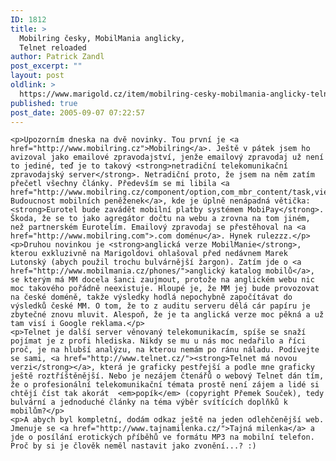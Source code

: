 ```yaml
---
ID: 1812
title: >
  Mobilring česky, MobilMania anglicky,
  Telnet reloaded
author: Patrick Zandl
post_excerpt: ""
layout: post
oldlink: >
  https://www.marigold.cz/item/mobilring-cesky-mobilmania-anglicky-telnet-reloaded
published: true
post_date: 2005-09-07 07:22:57
---
```

	<p>Upozorním dneska na dvě novinky. Tou první je <a href="http://www.mobilring.cz">Mobilring</a>. Ještě v pátek jsem ho avizoval jako emailové zpravodajství, jenže emailový zpravodaj už není to jediné, teď je to takový <strong>netradiční telekomunikační zpravodajský server</strong>. Netradiční proto, že jsem na něm zatím přečetl všechny články. Především se mi libila <a href="http://www.mobilring.cz/component/option,com_mbr_content/task,view/id,18/category,operatori/">Analýza: Budoucnost mobilních peněženek</a>, kde je úplně nenápadná větička: <strong>Eurotel bude zavádět mobilní platby systémem MobiPay</strong>. Škoda, že se to jako agregátor dočtu na webu a zrovna na tom jiném,  než partnerském Eurotelím. Emailový zpravodaj se přestěhoval na <a href="http://www.mobilring.com">.com doménu</a>. Hynek rulezzz.</p>
	<p>Druhou novinkou je <strong>anglická verze MobilManie</strong>, kterou exkluzivně na Marigoldovi ohlašoval před nedávnem Marek Lutonský (abych použil trochu bulvárnější žargon). Zatím jde o <a href="http://www.mobilmania.cz/phones/">anglický katalog mobilů</a>, se kterým má MM docela šanci zaujmout, protože na anglickém webu nic moc takového pořádně neexistuje. Hloupé je, že MM jej bude provozovat na české doméně, takže výsledky hodlá nepochybně započítávat do výsledků české MM. O tom, že to z auditu serveru dělá cár papíru je zbytečné znovu mluvit. Alespoň, že je ta anglická verze moc pěkná a už tam visí i Google reklama.</p>
	<p>Telnet je další server věnovaný telekomunikacím, spíše se snaží pojímat je z profi hlediska. Nikdy se mu u nás moc nedařilo a říci proč, je na hlubší analýzu, na kterou nemám po ránu náladu. Podívejte se sami, <a href="http://www.telnet.cz/"><strong>Telnet má novou verzi</strong></a>, která je graficky pestřejší a podle mne graficky ještě roztříštěnější. Nebo je nezájem čtenářů o webový Telnet dán tím, že o profesionální telekomunikační témata prostě není zájem a lidé si chtějí číst tak akorát  <em>popík</em> (copyright Přemek Souček), tedy bulvární a jednoduché články na téma výběr svítících doplňků k mobilům?</p>
	<p>A abych byl kompletní, dodám odkaz ještě na jeden odlehčenější web. Jmenuje se <a href="http://www.tajnamilenka.cz/">Tajná milenka</a> a jde o posílání erotických příběhů ve formátu MP3 na mobilní telefon. Proč by si je člověk neměl nastavit jako zvonění...? :)
</p>